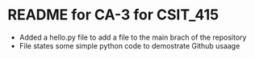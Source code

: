 # README for CA-3 for CSIT_415
- Added a hello.py file to add a file to the main brach of the repository
- File states some simple python code to demostrate Github usaage
